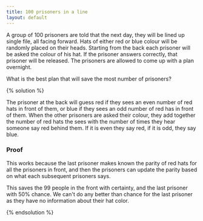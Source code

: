 ```yaml
---
title: 100 prisoners in a line
layout: default
---
```


A group of 100 prisoners are told that the next day, they will be lined up
single file, all facing forward. Hats of either red or blue colour will be
randomly placed on their heads. Starting from the back each prisoner will be
asked the colour of his hat. If the prisoner answers correctly,  that prisoner
will be released. The prisoners are allowed to come up with a plan overnight.

What is the best plan that will save the most number of prisoners?

{% solution %}

The prisoner at the back will guess red if they sees an even number of red hats
in front of them, or blue if they sees an odd number of red has in front of
them.  When the other prisoners are asked their colour, they add together the
number of red hats the sees with the number of times they hear someone say red
behind them. If it is even they say red, if it is odd, they say blue.

### Proof

This works because the last prisoner makes known the parity of red hats for all
the prisoners in front, and then the prisoners can update the parity based on
what each subsequent prisoners says.

This saves the 99 people in the front with certainty, and the last prisoner with
50% chance.
We can't do any better than chance for the last prisoner as they have no
information about their hat color.

{% endsolution %}
